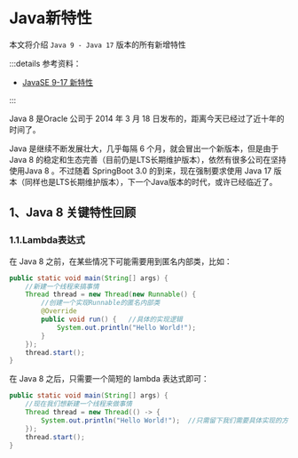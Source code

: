 # Java新特性

本文将介绍 `Java 9 - Java 17` 版本的所有新增特性

:::details 参考资料：

- [JavaSE 9-17 新特性](https://www.bilibili.com/video/BV1tU4y1y7Fg)

:::

Java 8 是Oracle 公司于 2014 年 3 月 18 日发布的，距离今天已经过了近十年的时间了。

Java 是继续不断发展壮大，几乎每隔 6 个月，就会冒出一个新版本，但是由于 Java 8 的稳定和生态完善（目前仍是LTS长期维护版本），依然有很多公司在坚持使用Java
8 。不过随着 SpringBoot 3.0 的到来，现在强制要求使用 Java 17 版本（同样也是LTS长期维护版本），下一个Java版本的时代，或许已经临近了。

## 1、Java 8 关键特性回顾

### 1.1.Lambda表达式

在 Java 8 之前，在某些情况下可能需要用到匿名内部类，比如：

````java
public static void main(String[] args) {
    //新建一个线程来搞事情
    Thread thread = new Thread(new Runnable() {   
        //创建一个实现Runnable的匿名内部类
        @Override
        public void run() {   //具体的实现逻辑
            System.out.println("Hello World!");
        }
    });
    thread.start();
}
````

在 Java 8 之后，只需要一个简短的 lambda 表达式即可：

````java
public static void main(String[] args) {
    //现在我们想新建一个线程来做事情
    Thread thread = new Thread(() -> {
        System.out.println("Hello World!");  //只需留下我们需要具体实现的方法体
    });
    thread.start();
}
````